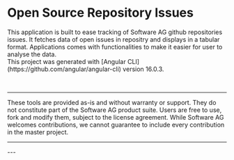 # Open Source Repository Issues

<p>
This application is built to ease tracking of Software AG github repositories issues. It fetches data of open issues in repositry and displays in a tabular format. Applications comes with functionalities to make it easier for user to analyse the data. 
<br />
This project was generated with [Angular CLI](https://github.com/angular/angular-cli) version 16.0.3.
</p>
<br/>

<hr>
<p>These tools are provided as-is and without warranty or support. They do not constitute part of the Software AG product suite. Users are free to use, fork and modify them, subject to the license agreement. While Software AG welcomes contributions, we cannot guarantee to include every contribution in the master project.
</p>
<hr>
---